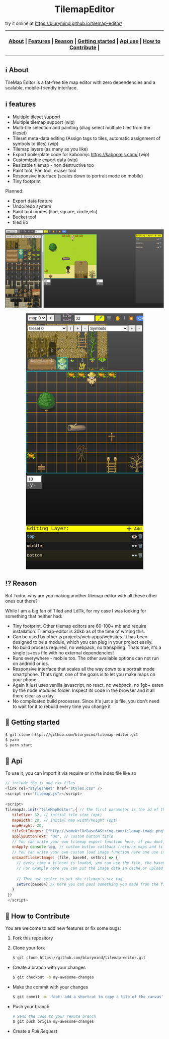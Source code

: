 <h1 align="center">TilemapEditor</h1>

try it online at https://blurymind.github.io/tilemap-editor/

---

<h3 align="center">
  <a href="#information_source-about">About</a>&nbsp;|
  <a href="#information_source-features">Features</a>&nbsp;|
  <a href="#interrobang-reason">Reason</a>&nbsp;|
  <a href="#link-getting-started">Getting started</a>&nbsp;|
  <a href="#link-api">Api use</a>&nbsp;|
  <a href="#link-how-to-contribute">How to Contribute</a>&nbsp;|
</h3>

---

## :information_source: About

TileMap Editor is a fat-free tile map editor with zero dependencies and a scalable, mobile-friendly interface.

## :information_source: features

- Multiple tileset support
- Multiple tilemap support (wip)
- Multi-tile selection and painting (drag select multiple tiles from the tileset)
- Tileset meta-data editing (Assign tags to tiles, automatic assignment of symbols to tiles) (wip)
- Tilemap layers (as many as you like)
- Export boilerplate code for kaboomjs https://kaboomjs.com/ (wip)
- Customizable export data (wip)
- Resizable tilemap - non destructive too
- Paint tool, Pan tool, eraser tool
- Responsive interface (scales down to portrait mode on mobile)
- Tiny footprint 

Planned:
- Export data feature
- Undo/redo system
- Paint tool modes (line, square, circle,etc)
- Bucket tool
- tiled i/o

<p align="center">
  <img src="screenshots/desktop.png" />
</p>

 <p align="center">
  <img src="screenshots/mobile.png" />
</p>

## :interrobang: Reason

But Todor, why are you making another tilemap editor with all these other ones out there?

While I am a big fan of Tiled and LdTk, for my case I was looking for something that neither had:
- Tiny footprint. Other tilemap editors are 60-100+ mb and require installation. Tilemap-editor is 30kb as of the time of writing this.
- Can be used by other js projects/web apps/websites. It has been designed to be a module, which you can plug in your project easily.
- No build process required, no webpack, no transpiling. Thats true, it's a single js+css file with no external dependencies!
- Runs everywhere - mobile too. The other available options can not run on android or ios.
- Responsive interface that scales all the way down to a portrait mode smartphone. Thats right, one of the goals is to let you make maps on your phone.
- Again it just uses vanilla javascript, no react, no webpack, no 1gb+ eaten by the node modules folder. Inspect its code in the browser and it all there clear as a day.
- No complicated build processes. Since it's just a js file, you don't need to wait for it to rebuild every time you change it

## :link: Getting started

   ```bash
   $ git clone https://github.com/blurymind/tilemap-editor.git
   $ yarn
   $ yarn start
   ```

## :link: Api

To use it, you can import it via require or in the index file like so

   ```js
   // include the js and css files
   <link rel="stylesheet" href="styles.css" />
   <script src="tilemap.js"></script>
   
   <script>
   TilemapJs.init("tileMapEditor",{ // The first parameter is the id of the ellement you want to attach it to
      tileSize: 32, // initial tile size (opt)
      mapWidth: 20, // initial map width/height (opt)
      mapHeight: 20,
      tileSetImages: ["http://someUrlOrBase64String.com/tilemap-image.png"], // image src for tilesets (required at least one)
      applyButtonText: "OK", // custom button title
      // You can write your own tilemap export function here, if you dont, tilemap-edit will simply download the data to your fs
      onApply:console.log, // custom button callback (returns maps and tilesets data to use in other engines/apps)
      // You can write your own custom load image function here and use it for the tilemap src. If you dont, the base64 string will be used instead
      onLoadTileSetImage: (file, base64, setSrc) => {
        // every time a tileset is loaded, you can use the file, the base64 and setSrc to write your own method
        // For example here you can put the image data in cache,or upload it or whatever.
        
        // Then use setSrc to set the tilemap's src tag
        setSrc(base64);// here you can pass something you made from the file blob instead of the base64
      }
    })
    </script>
   ```
   

## :link: How to Contribute

You are welcome to add new features or fix some bugs:

1. Fork this repository

2. Clone your fork
   ```bash
   $ git clone https://github.com/blurymind/tilemap-editor.git
   ```

- Create a branch with your changes

  ```bash
  $ git checkout -b my-awesome-changes
  ```

- Make the commit with your changes

  ```bash
  $ git commit -m 'feat: add a shortcut to copy a tile of the canvas'
  ```

- Push your branch

  ```bash
  # Send the code to your remote branch
  $ git push origin my-awesome-changes
  ```

- Create a _Pull Request_
